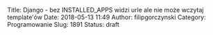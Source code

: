 Title: Django - bez INSTALLED_APPS widzi urle ale nie może wczytaj template'ów
Date: 2018-05-13 11:49
Author: filipgorczynski
Category: Programowanie
Slug: 1891
Status: draft


